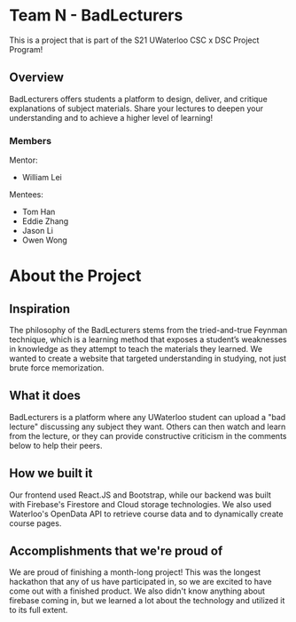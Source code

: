 # Team N - BadLecturers

This is a project that is part of the S21 UWaterloo CSC x DSC Project Program! 

## Overview

BadLecturers offers students a platform to design, deliver, and critique explanations of subject materials. Share your lectures to deepen your understanding and to achieve a higher level of learning!

### Members
Mentor:
- William Lei

Mentees:
- Tom Han
- Eddie Zhang
- Jason Li
- Owen Wong

# About the Project

## Inspiration

The philosophy of the BadLecturers stems from the tried-and-true Feynman technique, which is a learning method that exposes a student’s weaknesses in knowledge as they attempt to teach the materials they learned. We wanted to create a website that targeted understanding in studying, not just brute force memorization.

## What it does

BadLecturers is a platform where any UWaterloo student can upload a "bad lecture" discussing any subject they want. Others can then watch and learn from the lecture, or they can provide constructive criticism in the comments below to help their peers.

## How we built it

Our frontend used React.JS and Bootstrap, while our backend was built with Firebase's Firestore and Cloud storage technologies. We also used Waterloo's OpenData API to retrieve course data and to dynamically create course pages.

## Accomplishments that we're proud of

We are proud of finishing a month-long project! This was the longest hackathon that any of us have participated in, so we are excited to have come out with a finished product. We also didn't know anything about firebase coming in, but we learned a lot about the technology and utilized it to its full extent.